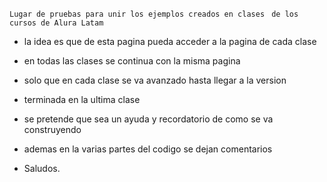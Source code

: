 
``` Lugar de pruebas para unir los ejemplos creados en clases  ```
``` de los cursos de Alura Latam  ```

- la idea es que de esta pagina pueda acceder a la pagina de cada clase

- en todas las clases se continua con la misma pagina
- solo que en cada clase se va avanzado hasta llegar a la version
- terminada en la ultima clase

- se pretende que sea un ayuda y recordatorio de como se va construyendo
- ademas en la varias partes del codigo se dejan comentarios 

- Saludos.